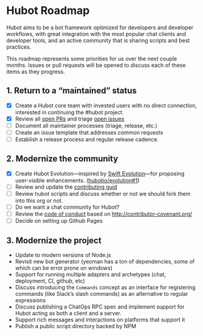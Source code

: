 # Hubot Roadmap

Hubot aims to be a bot framework optimized for developers and developer workflows, with great integration with the most popular chat clients and developer tools, and an active community that is sharing scripts and best practices.

This roadmap represents some priorities for us over the next couple months. Issues or pull requests will be opened to discuss each of these items as they progress.

## 1. Return to a “maintained” status

- [x] Create a Hubot core team with invested users with no direct connection, interested in continuing the #hubot project.
- [x] Review all [open PRs](https://github.com/github/hubot/pulls) and triage [open issues](https://github.com/github/hubot/issues)
- [ ] Document all maintainer processes (triage, release, etc.)
- [ ] Create an issue template that addresses common requests
- [ ] Establish a release process and regular release cadence.

## 2. Modernize the community

- [x] Create Hubot Evolution—inspired by [Swift Evolution](https://github.com/apple/swift-evolution)—for proposing user-visible enhancements. ([hubotio/evolution#1](https://github.com/hubotio/evolution/pull/1))
- [ ] Review and update the [contributing guid](CONTRIBUTING.md)
- [ ] Review hubot scripts and discuss whether or not we should fork them into this org or not.
- [ ] Do we want a chat community for Hubot?
- [ ] Review the [code of conduct](CODE_OF_CONDUCT.md) based on http://contributor-covenant.org/
- [ ] Decide on setting up Github Pages

## 3. Modernize the project

- Update to modern versions of Node.js
- Revisit new bot generator (yeoman has a ton of dependencies, some of which can be error prone on windows)
- Support for running multiple adapters and archetypes (chat, deployment, CI, github, etc)
- Discuss introducing the `Commands` concept as an interface for registering commands (like Slack’s slash commands) as an alternative to regular expressions
- Discuss publishing a ChatOps RPC spec and implement support for Hubot acting as both a client and a server.
- Support rich messages and interactions on platforms that support it
- Publish a public script directory backed by NPM
